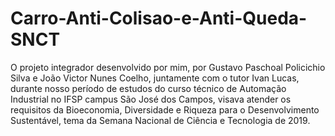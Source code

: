 # Carro-Anti-Colisao-e-Anti-Queda-SNCT
O projeto integrador desenvolvido por mim, por Gustavo Paschoal Policichio Silva e João Victor Nunes Coelho, juntamente com o tutor Ivan Lucas, durante nosso período de estudos do curso técnico de Automação Industrial no IFSP campus São José dos Campos, visava atender os requisitos da Bioeconomia, Diversidade e Riqueza para o Desenvolvimento Sustentável, tema da Semana Nacional de Ciência e Tecnologia de 2019.
